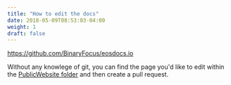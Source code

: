 ```yaml
---
title: "How to edit the docs"
date: 2018-05-09T08:53:03-04:00
weight: 1
draft: false
---
```


https://github.com/BinaryFocus/eosdocs.io

Without any knowlege of git, you can find the page you'd like to edit within the [PublicWebsite folder](https://github.com/BinaryFocus/eosdocs.io/tree/master/PublicWebsite/content) and then create a pull request. 

